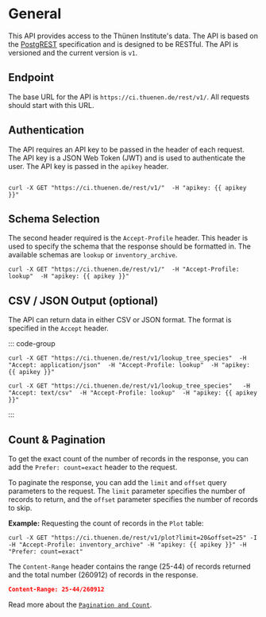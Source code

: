 
<script setup>
  let apikey = 'eyJhbGciOiJIUzI1NiIsInR5cCI6IkpXVCJ9.ewogICJyb2xlIjogImFub24iLAogICJpc3MiOiAiVEZNIiwKICAiaWF0IjogMTczOTkxOTYwMCwKICAiZXhwIjogMTg5NzY4NjAwMAp9.L28Sk6wzRLoUh1wLz_TjeY_rtUp3UX3-6UttadUEoC0';
  //apikey = "[apikey]";
</script>

# General

This API provides access to the Thünen Institute's data. The API is based on the [PostgREST](https://docs.postgrest.org/en/v12/) specification and is designed to be RESTful. The API is versioned and the current version is `v1`.

## Endpoint

The base URL for the API is `https://ci.thuenen.de/rest/v1/`. All requests should start with this URL.

## Authentication

The API requires an API key to be passed in the header of each request. The API key is a JSON Web Token (JWT) and is used to authenticate the user. The API key is passed in the `apikey` header.

```cURL-vue

curl -X GET "https://ci.thuenen.de/rest/v1/"  -H "apikey: {{ apikey }}"

```

## Schema Selection

The second header required is the `Accept-Profile` header. This header is used to specify the schema that the response should be formatted in. The available schemas are `lookup` or `inventory_archive`.

```cURL-vue
curl -X GET "https://ci.thuenen.de/rest/v1/"  -H "Accept-Profile: lookup"  -H "apikey: {{ apikey }}"
```

## CSV / JSON Output (optional)

The API can return data in either CSV or JSON format. The format is specified in the `Accept` header.

::: code-group

```cURL-vue [JSON (default)]
curl -X GET "https://ci.thuenen.de/rest/v1/lookup_tree_species"  -H "Accept: application/json"  -H "Accept-Profile: lookup"  -H "apikey: {{ apikey }}"
```

```cURL-vue [CSV]
curl -X GET "https://ci.thuenen.de/rest/v1/lookup_tree_species"   -H "Accept: text/csv"  -H "Accept-Profile: lookup"  -H "apikey: {{ apikey }}"
```

:::

## Count & Pagination

To get the exact count of the number of records in the response, you can add the `Prefer: count=exact` header to the request.

To paginate the response, you can add the `limit` and `offset` query parameters to the request. The `limit` parameter specifies the number of records to return, and the `offset` parameter specifies the number of records to skip.



**Example:** Requesting the count of records in the `Plot` table:

```cURL-vue [count]
curl -X GET "https://ci.thuenen.de/rest/v1/plot?limit=20&offset=25" -I -H "Accept-Profile: inventory_archive" -H "apikey: {{ apikey }}" -H "Prefer: count=exact"
```

The `Content-Range` header contains the range (25-44) of records returned and the total number (260912) of records in the response.

```JSON [Return]
Content-Range: 25-44/260912
```

Read more about the [`Pagination and Count`](https://docs.postgrest.org/en/v12/references/api/pagination_count.html).
